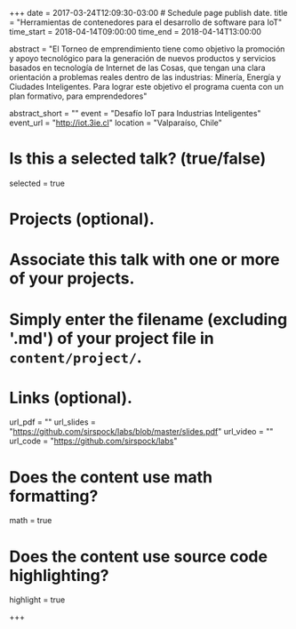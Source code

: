 +++
date = 2017-03-24T12:09:30-03:00  # Schedule page publish date.
title = "Herramientas de contenedores para el desarrollo de software para IoT"
time_start = 2018-04-14T09:00:00
time_end = 2018-04-14T13:00:00


abstract = "El Torneo de emprendimiento tiene como objetivo la promoción y apoyo tecnológico para la generación de nuevos productos y servicios basados en tecnología de Internet de las Cosas, que tengan una clara orientación a problemas reales dentro de las industrias: Minería, Energía y Ciudades Inteligentes. Para lograr este objetivo el programa cuenta con un plan formativo, para emprendedores"

abstract_short = ""
event = "Desafío IoT para Industrias Inteligentes"
event_url = "http://iot.3ie.cl"
location = "Valparaíso, Chile"

# Is this a selected talk? (true/false)
selected = true

# Projects (optional).
#   Associate this talk with one or more of your projects.
#   Simply enter the filename (excluding '.md') of your project file in `content/project/`.

# Links (optional).
url_pdf = ""
url_slides = "https://github.com/sirspock/labs/blob/master/slides.pdf"
url_video = ""
url_code = "https://github.com/sirspock/labs"

# Does the content use math formatting?
math = true

# Does the content use source code highlighting?
highlight = true


+++

